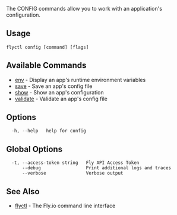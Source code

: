 The CONFIG commands allow you to work with an application's configuration.

## Usage
~~~
flyctl config [command] [flags]
~~~

## Available Commands
* [env](/docs/flyctl/config-env/)	 - Display an app's runtime environment variables
* [save](/docs/flyctl/config-save/)	 - Save an app's config file
* [show](/docs/flyctl/config-show/)	 - Show an app's configuration
* [validate](/docs/flyctl/config-validate/)	 - Validate an app's config file

## Options

~~~
  -h, --help   help for config
~~~

## Global Options

~~~
  -t, --access-token string   Fly API Access Token
      --debug                 Print additional logs and traces
      --verbose               Verbose output
~~~

## See Also

* [flyctl](/docs/flyctl/help/)	 - The Fly.io command line interface


